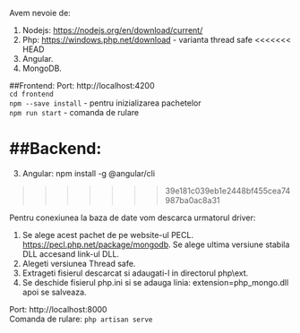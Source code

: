 Avem nevoie de: 
1. Nodejs: https://nodejs.org/en/download/current/
2. Php: https://windows.php.net/download - varianta thread safe
<<<<<<< HEAD
3. Angular.
4. MongoDB.

##Frontend:
Port: http://localhost:4200 <br/>
`cd frontend` <br/>
`npm --save install` - pentru inizializarea pachetelor <br>
`npm run start` - comanda de rulare

##Backend:
=======
3. Angular: npm install -g @angular/cli
>>>>>>> 39e181c039eb1e2448bf455cea74987ba0ac8a31

Pentru conexiunea la baza de date vom descarca urmatorul driver:
1. Se alege acest pachet de pe website-ul PECL. https://pecl.php.net/package/mongodb. Se alege ultima versiune stabila DLL accesand link-ul DLL.
2. Alegeti versiunea Thread safe.
3. Extrageti fisierul descarcat si adaugati-l in directorul php\ext.
4. Se deschide fisierul php.ini si se adauga linia: extension=php_mongo.dll apoi se salveaza.


Port: http://localhost:8000 <br/>
Comanda de rulare: `php artisan serve`